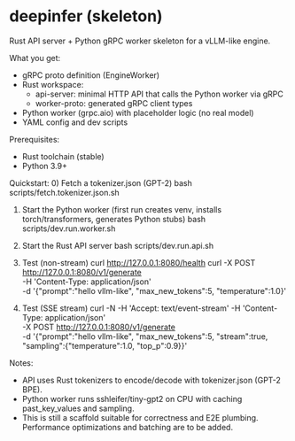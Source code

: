 # deepinfer (skeleton)

Rust API server + Python gRPC worker skeleton for a vLLM-like engine.

What you get:
- gRPC proto definition (EngineWorker)
- Rust workspace:
  - api-server: minimal HTTP API that calls the Python worker via gRPC
  - worker-proto: generated gRPC client types
- Python worker (grpc.aio) with placeholder logic (no real model)
- YAML config and dev scripts

Prerequisites:
- Rust toolchain (stable)
- Python 3.9+

Quickstart:
0) Fetch a tokenizer.json (GPT-2)
   bash scripts/fetch.tokenizer.json.sh

1) Start the Python worker (first run creates venv, installs torch/transformers, generates Python stubs)
   bash scripts/dev.run.worker.sh

2) Start the Rust API server
   bash scripts/dev.run.api.sh

3) Test (non-stream)
   curl http://127.0.0.1:8080/health
   curl -X POST http://127.0.0.1:8080/v1/generate \
        -H 'Content-Type: application/json' \
        -d '{"prompt":"hello vllm-like", "max_new_tokens":5, "temperature":1.0}'

4) Test (SSE stream)
   curl -N -H 'Accept: text/event-stream' -H 'Content-Type: application/json' \
        -X POST http://127.0.0.1:8080/v1/generate \
        -d '{"prompt":"hello vllm-like", "max_new_tokens":5, "stream":true, "sampling":{"temperature":1.0, "top_p":0.9}}'

Notes:
- API uses Rust tokenizers to encode/decode with tokenizer.json (GPT-2 BPE).
- Python worker runs sshleifer/tiny-gpt2 on CPU with caching past_key_values and sampling.
- This is still a scaffold suitable for correctness and E2E plumbing. Performance optimizations and batching are to be added.

